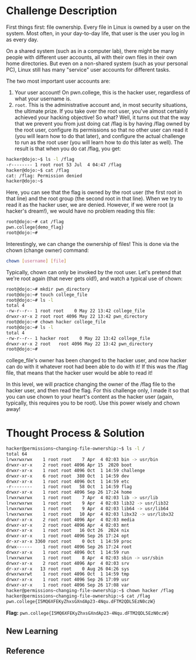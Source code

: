 # Challenge Description
First things first: file ownership. Every file in Linux is owned by a user on the system. Most often, in your day-to-day life, that user is the user you log in as every day.

On a shared system (such as in a computer lab), there might be many people with different user accounts, all with their own files in their own home directories. But even on a non-shared system (such as your personal PC), Linux still has many "service" user accounts for different tasks.

The two most important user accounts are:

  1. Your user account! On pwn.college, this is the hacker user, regardless of what your username is.
  2. ```root```. This is the administrative account and, in most security situations, the ultimate prize. If you take over the root user, you've almost certainly achieved your hacking objective!
So what? Well, it turns out that the way that we prevent you from just doing cat /flag is by having /flag owned by the root user, configure its permissions so that no other user can read it (you will learn how to do that later), and configure the actual challenge to run as the root user (you will learn how to do this later as well). The result is that when you do cat /flag, you get:
```bash
hacker@dojo:~$ ls -l /flag
-r-------- 1 root root 53 Jul  4 04:47 /flag
hacker@dojo:~$ cat /flag
cat: /flag: Permission denied
hacker@dojo:~$
```
Here, you can see that the flag is owned by the root user (the first root in that line) and the root group (the second root in that line). When we try to read it as the hacker user, we are denied. However, if we were root (a hacker's dream!), we would have no problem reading this file:
```bash
root@dojo:~# cat /flag
pwn.college{demo_flag}
root@dojo:~#
```
Interestingly, we can change the ownership of files! This is done via the chown (change owner) command:
```bash
chown [username] [file]
```
Typically, chown can only be invoked by the root user. Let's pretend that we're root again (that never gets old!), and watch a typical use of chown:
```bash
root@dojo:~# mkdir pwn_directory
root@dojo:~# touch college_file
root@dojo:~# ls -l
total 4
-rw-r--r-- 1 root root    0 May 22 13:42 college_file
drwxr-xr-x 2 root root 4096 May 22 13:42 pwn_directory
root@dojo:~# chown hacker college_file
root@dojo:~# ls -l
total 4
-rw-r--r-- 1 hacker root    0 May 22 13:42 college_file
drwxr-xr-x 2 root   root 4096 May 22 13:42 pwn_directory
root@dojo:~#
```
college_file's owner has been changed to the hacker user, and now hacker can do with it whatever root had been able to do with it! If this was the /flag file, that means that the hacker user would be able to read it!

In this level, we will practice changing the owner of the /flag file to the hacker user, and then read the flag. For this challenge only, I made it so that you can use chown to your heart's content as the hacker user (again, typically, this requires you to be root). Use this power wisely and chown away!
# Thought Process & Solution

```bash
hacker@permissions~changing-file-ownership:~$ ls -l /
total 64
lrwxrwxrwx    1 root root    7 Apr  4 02:03 bin -> usr/bin
drwxr-xr-x    2 root root 4096 Apr 15  2020 boot
drwxr-xr-x    1 root root 4096 Oct  1 14:59 challenge
drwxr-xr-x    6 root root  380 Oct  1 14:59 dev
drwxr-xr-x    1 root root 4096 Oct  1 14:59 etc
-r--------    1 root root   58 Oct  1 14:59 flag
drwxr-xr-x    1 root root 4096 Sep 26 17:24 home
lrwxrwxrwx    1 root root    7 Apr  4 02:03 lib -> usr/lib
lrwxrwxrwx    1 root root    9 Apr  4 02:03 lib32 -> usr/lib32
lrwxrwxrwx    1 root root    9 Apr  4 02:03 lib64 -> usr/lib64
lrwxrwxrwx    1 root root   10 Apr  4 02:03 libx32 -> usr/libx32
drwxr-xr-x    2 root root 4096 Apr  4 02:03 media
drwxr-xr-x    2 root root 4096 Apr  4 02:03 mnt
drwxr-xr-x    1 root root   16 Oct 26  2024 nix
drwxr-xr-x    1 root root 4096 Sep 26 17:24 opt
dr-xr-xr-x 3360 root root    0 Oct  1 14:59 proc
drwx------    1 root root 4096 Sep 26 17:24 root
drwxr-xr-x    1 root root 4096 Oct  1 14:59 run
lrwxrwxrwx    1 root root    8 Apr  4 02:03 sbin -> usr/sbin
drwxr-xr-x    2 root root 4096 Apr  4 02:03 srv
dr-xr-xr-x   13 root root    0 Aug 26 04:26 sys
drwxrwxrwt    1 root root 4096 Oct  1 14:59 tmp
drwxr-xr-x    1 root root 4096 Sep 26 17:09 usr
drwxr-xr-x    1 root root 4096 Sep 26 17:08 var
hacker@permissions~changing-file-ownership:~$ chown hacker /flag
hacker@permissions~changing-file-ownership:~$ cat /flag
pwn.college{I5MQ6XFEKyZhxsGXndAp23-4Nqu.dFTM2QDL5EzN0czW}
```
**Flag:** `pwn.college{I5MQ6XFEKyZhxsGXndAp23-4Nqu.dFTM2QDL5EzN0czW}`
## New Learning
## Reference
